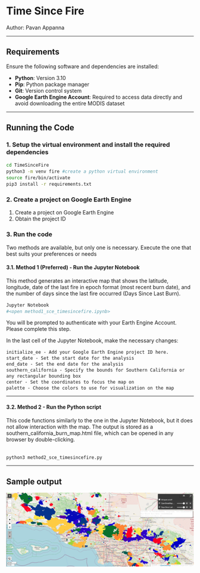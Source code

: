 # Time Since Fire
Author: Pavan Appanna

---

## Requirements

Ensure the following software and dependencies are installed:

- **Python**: Version 3.10
- **Pip**: Python package manager
- **Git**: Version control system
- **Google Earth Engine Account**: Required to access data directly and avoid downloading the entire MODIS dataset

---

## Running the Code

### 1. Setup the virtual environment and install the required dependencies

```sh
cd TimeSinceFire
python3 -m venv fire #create a python virtual environment
source fire/bin/activate
pip3 install -r requirements.txt
```

### 2. Create a project on Google Earth Engine

1. Create a project on Google Earth Engine
2. Obtain the project ID

### 3. Run the code

Two methods are available, but only one is necessary. Execute the one that best suits your preferences or needs

#### 3.1. Method 1 (Preferred) - Run the Jupyter Notebook

This method generates an interactive map that shows the latitude, longitude, date of the last fire in epoch format (most recent burn date), and the number of days since the last fire occurred (Days Since Last Burn).

```sh
Jupyter Notebook
#<open method1_sce_timesincefire.ipynb>
```
You will be prompted to authenticate with your Earth Engine Account. Please complete this step.

In the last cell of the Jupyter Notebook, make the necessary changes:
```
initialize_ee - Add your Google Earth Engine project ID here.
start_date - Set the start date for the analysis
end_date - Set the end date for the analysis
southern_california - Specify the bounds for Southern California or any rectangular bounding box
center - Set the coordinates to focus the map on
palette - Choose the colors to use for visualization on the map
```

---

#### 3.2. Method 2 - Run the Python script

This code functions similarly to the one in the Jupyter Notebook, but it does not allow interaction with the map. The output is stored as a southern_california_burn_map.html file, which can be opened in any browser by double-clicking. 

```sh

python3 method2_sce_timesincefire.py

```

___

## Sample output

![method1_sce_timesincefire](SampleOutputs/Method1.png)
